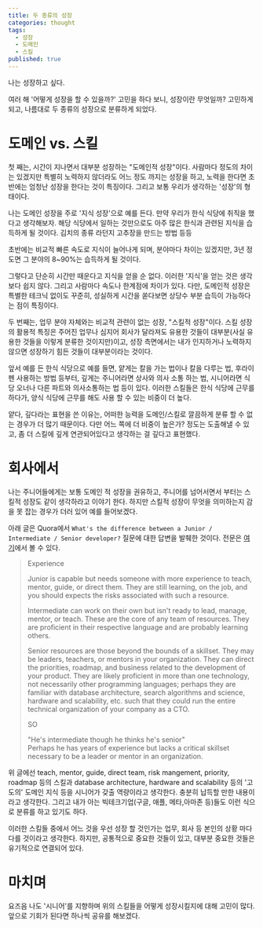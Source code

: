 ```yaml
---
title: 두 종류의 성장
categories: thought
tags:
  - 성장
  - 도메인
  - 스킬
published: true
---
```


나는 성장하고 싶다.

여러 해 '어떻게 성장을 할 수 있을까?' 고민을 하다 보니, 성장이란 무엇일까? 고민하게 되고, 나름대로 두 종류의 성장으로 분류하게 되었다.

# 도메인 vs. 스킬

첫 째는, 시간이 지나면서 대부분 성장하는 "도메인적 성장"이다. 사람마다 정도의 차이는 있겠지만 특별히 노력하지 않더라도 어느 정도 까지는 성장을 하고, 노력을 한다면 초반에는 엄청난 성장을 한다는 것이 특징이다. 그리고 보통 우리가 생각하는 '성장'의 형태이다.

나는 도메인 성장을 주로 '지식 성장'으로 예를 든다. 만약 우리가 한식 식당에 취직을 했다고 생각해보자. 해당 식당에서 일하는 것만으로도 아주 많은 한식과 관련된 지식을 습득하게 될 것이다. 김치의 종류 라던지 고추장을 만드는 방법 등등

초반에는 비교적 빠른 속도로 지식이 늘어나게 되며, 분야마다 차이는 있겠지만, 3년 정도면 그 분야의 8~90%는 습득하게 될 것이다.

그렇다고 단순히 시간만 때운다고 지식을 얻을 순 없다. 이러한 '지식'을 얻는 것은 생각보다 쉽지 않다. 그리고 사람마다 속도나 한계점에 차이가 있다. 다만, 도메인적 성장은 특별한 테크닉 없이도 꾸준히, 성실하게 시간을 쏟다보면 상당수 부분 습득이 가능하다는 점이 특징이다.

두 번째는, 업무 분야 자체와는 비교적 관련이 없는 성장, "스킬적 성장"이다. 스킬 성장의 활용적 특징은 주어진 업무나 심지어 회사가 달라져도 유용한 것들이 대부분(사실 유용한 것들을 이렇게 분류한 것이지만)이고, 성장 측면에서는 내가 인지하거나 노력하지 않으면 성장하기 힘든 것들이 대부분이라는 것이다.

앞서 예를 든 한식 식당으로 예를 들면, 얕게는 칼을 가는 법이나 칼을 다루는 법, 후라이펜 사용하는 방법 등부터, 깊게는 주니어라면 상사와 의사 소통 하는 법, 시니어라면 식당 오너나 다른 파트와 의사소통하는 법 등이 있다. 이러한 스킬들은 한식 식당에 근무를 하다가, 양식 식당에 근무를 해도 사용 할 수 있는 비중이 더 높다.

얕다, 깊다라는 표현을 쓴 이유는, 어떠한 능력을 도메인/스킬로 깔끔하게 분류 할 수 없는 경우가 더 많기 때문이다. 다만 어느 쪽에 더 비중이 높은가? 정도는 도출해낼 수 있고, 좀 더 스킬에 깊게 연관되어있다고 생각하는 걸 깊다고 표현했다.

# 회사에서

나는 주니어들에게는 보통 도메인 적 성장을 권유하고, 주니어를 넘어서면서 부터는 스킬적 성장도 같이 생각하라고 이야기 한다. 하지만 스킬적 성장이 무엇을 의미하는지 감을 못 잡는 경우가 더러 있어 예를 들어보겠다.

아래 글은 Quora에서 `What's the difference between a Junior / Intermediate / Senior developer?` 질문에 대한 답변을 발췌한 것이다. 전문은 [여기](https://www.quora.com/Whats-the-difference-between-a-Junior-Intermediate-Senior-developer)에서 볼 수 있다.


>Experience
> 
> Junior is capable but needs someone with more experience to teach, mentor, guide, or direct them. They are still learning, on the job, and you should expects the risks associated with such a resource.
> 
> Intermediate can work on their own but isn't ready to lead, manage, mentor, or teach. These are the core of any team of resources. They are proficient in their respective language and are probably learning others.
> 
> Senior resources are those beyond the bounds of a skillset. They may be leaders, teachers, or mentors in your organization. They can direct the priorities, roadmap, and business related to the development of your product. They are likely proficient in more than one technology, not necessarily other programming languages; perhaps they are familiar with database architecture, search algorithms and science, hardware and scalability, etc. such that they could run the entire technical organization of your company as a CTO.
> 
> SO
> 
> "He's intermediate though he thinks he's senior"  
> Perhaps he has years of experience but lacks a critical skillset necessary to be a leader or mentor in an organization.


위 글에선 teach, mentor, guide, direct team, risk mangement, priority, roadmap 등의 스킬과 database architecture, hardware and scalability 등의 '고도의' 도메인 지식 등을 시니어가 갖출 역량이라고 생각한다. 충분히 납득할 만한 내용이라고 생각한다. 그리고 내가 아는 빅테크기업(구글, 애플, 메타,아마존 등)들도 이런 식으로 분류를 하고 있기도 하다.

이러한 스킬들 중에서 어느 것을 우선 성장 할 것인가는 업무, 회사 등 본인의 상황 마다 다를 것이라고 생각한다. 하지만, 공통적으로 중요한 것들이 있고, 대부분 중요한 것들은 유기적으로 연결되어 있다. 

# 마치며

요즈음 나도 '시니어'를 지향하며 위의 스킬들을 어떻게 성장시킬지에 대해 고민이 많다. 앞으로 기회가 된다면 하나씩 공유를 해보겠다.